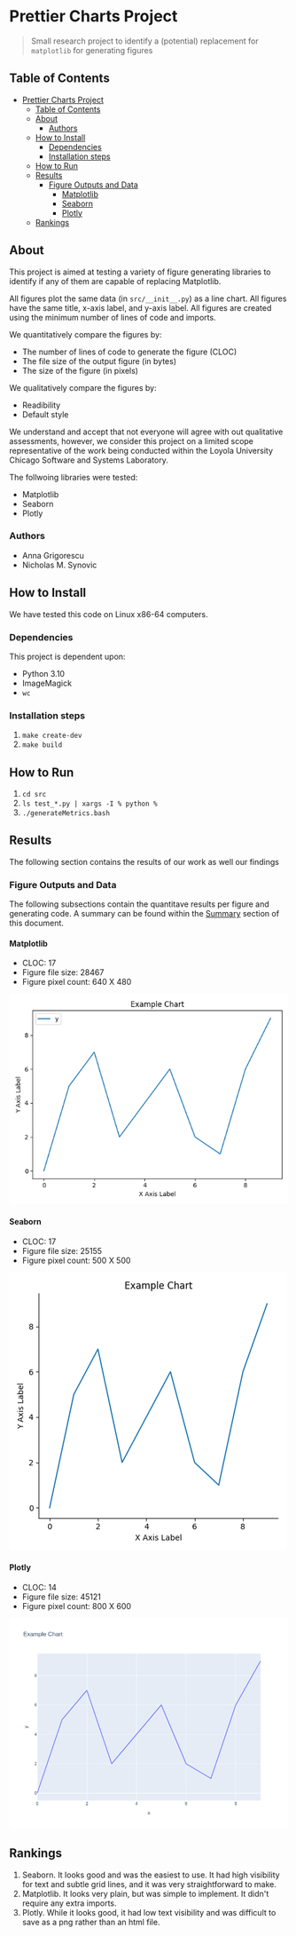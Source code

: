 # Prettier Charts Project

> Small research project to identify a (potential) replacement for `matplotlib`
> for generating figures

## Table of Contents

- [Prettier Charts Project](#prettier-charts-project)
  - [Table of Contents](#table-of-contents)
  - [About](#about)
    - [Authors](#authors)
  - [How to Install](#how-to-install)
    - [Dependencies](#dependencies)
    - [Installation steps](#installation-steps)
  - [How to Run](#how-to-run)
  - [Results](#results)
    - [Figure Outputs and Data](#figure-outputs-and-data)
      - [Matplotlib](#matplotlib)
      - [Seaborn](#seaborn)
      - [Plotly](#plotly)
  - [Rankings](#rankings)

## About

This project is aimed at testing a variety of figure generating libraries to
identify if any of them are capable of replacing Matplotlib.

All figures plot the same data (in `src/__init__.py`) as a line chart. All
figures have the same title, x-axis label, and y-axis label. All figures are
created using the minimum number of lines of code and imports.

We quantitatively compare the figures by:

- The number of lines of code to generate the figure (CLOC)
- The file size of the output figure (in bytes)
- The size of the figure (in pixels)

We qualitatively compare the figures by:

- Readibility
- Default style

We understand and accept that not everyone will agree with out qualitative
assessments, however, we consider this project on a limited scope representative
of the work being conducted within the Loyola University Chicago Software and
Systems Laboratory.

The follwoing libraries were tested:

- Matplotlib
- Seaborn
- Plotly

### Authors

- Anna Grigorescu
- Nicholas M. Synovic

## How to Install

We have tested this code on Linux x86-64 computers.

### Dependencies

This project is dependent upon:

- Python 3.10
- ImageMagick
- `wc`

### Installation steps

1. `make create-dev`
1. `make build`

## How to Run

1. `cd src`
1. `ls test_*.py | xargs -I % python %`
1. `./generateMetrics.bash`

## Results

The following section contains the results of our work as well our findings

### Figure Outputs and Data

The following subsections contain the quantitave results per figure and
generating code. A summary can be found within the [Summary](#summary) section
of this document.

#### Matplotlib

- CLOC: 17
- Figure file size: 28467
- Figure pixel count: 640 X 480

![Matplotlib](src/img/matplotlib.png)

#### Seaborn

- CLOC: 17
- Figure file size: 25155
- Figure pixel count: 500 X 500

![Seaborn](src/img/seaborn.png)

#### Plotly

- CLOC: 14
- Figure file size: 45121
- Figure pixel count: 800 X 600

![Plotly](src/img/plotly.png)

## Rankings

1. Seaborn. It looks good and was the easiest to use. It had high visibility for
   text and subtle grid lines, and it was very straightforward to make.
1. Matplotlib. It looks very plain, but was simple to implement. It didn't
   require any extra imports.
1. Plotly. While it looks good, it had low text visibility and was difficult to
   save as a png rather than an html file.
